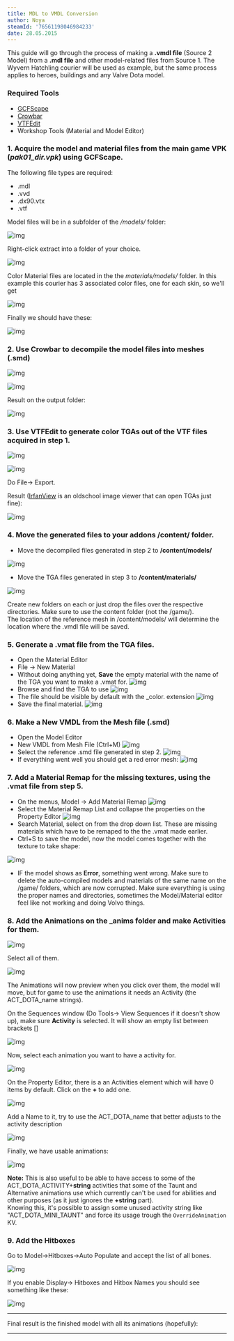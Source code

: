 ```yaml
---
title: MDL to VMDL Conversion
author: Noya
steamId: '76561198046984233'
date: 28.05.2015
---
```


This guide will go through the process of making a **.vmdl file** (Source 2 Model) from a **.mdl file** and other model-related files from Source 1. The Wyvern Hatchling courier will be used as example, but the same process applies to heroes, buildings and any Valve Dota model.

<Gfycat id="JauntyQuickArcticwolf" />

### Required Tools

* [GCFScape](https://developer.valvesoftware.com/wiki/GCFScape)
* [Crowbar](https://steamcommunity.com/groups/CrowbarTool/discussions/0/617328415069203029/)
* [VTFEdit](https://developer.valvesoftware.com/wiki/VTFEdit)
* Workshop Tools (Material and Model Editor)

### 1. Acquire the **model** and **material** files from the main game VPK (*pak01_dir.vpk*) using GCFScape. 

The following file types are required:

* .mdl
* .vvd
* .dx90.vtx
* .vtf

Model files will be in a subfolder of the */models/* folder:

![img](https://puu.sh/i3ayn/10871a9310.png)

Right-click extract into a folder of your choice.

![img](https://puu.sh/i3aCO/4887dee9a8.png)

Color Material files are located in the  the *materials/models/* folder. In this example this courier has 3 associated color files, one for each skin, so we'll get 

![img](https://puu.sh/i3aCw/5df098fb34.png)

Finally we should have these:

![img](https://puu.sh/i3aF1/ac40c1028e.png)

### 2. Use Crowbar to decompile the model files into meshes (.smd)

![img](https://puu.sh/i3aHy/2c37903006.png)

![img](https://puu.sh/i3aIq/aa87bc8d72.png)

Result on the output folder:

![img](https://puu.sh/i3byq/f3640f6f4b.png)

### 3. Use VTFEdit to generate color TGAs out of the VTF files acquired in step 1.

![img](https://puu.sh/i3aJa/775179ec38.jpg)

![img](https://puu.sh/i3aKg/33590b10c1.jpg)

Do File-> Export.

Result ([IrfanView](https://www.irfanview.com/) is an oldschool image viewer that can open TGAs just fine):

![img](https://puu.sh/i3bEp/1176075e01.png)

### 4. Move the generated files to your addons **/content/** folder.

- Move the decompiled files generated in step 2 to **/content/models/**

![img](https://puu.sh/i3cT8/8962d8e943.png)

- Move the TGA files generated in step 3 to **/content/materials/**

![img](https://puu.sh/i3cQg/76e8c16b46.png)

Create new folders on each or just drop the files over the respective directories. Make sure to use the content folder (not the /game/). <br />The location of the reference mesh in /content/models/ will determine the location where the .vmdl file will be saved.

### 5. Generate a .vmat file from the TGA files. 

- Open the Material Editor
- File -> New Material
- Without doing anything yet, **Save** the empty material with the name of the TGA you want to make a .vmat for. ![img](https://puu.sh/i3d02/b647383364.png)
- Browse and find the TGA to use ![img](https://puu.sh/i3d8I/b8d0e0b25d.png)
- The file should be visible by default with the _color. extension ![img](https://i.imgur.com/Bbu4VtP.jpg)
- Save the final material. ![img](https://i.imgur.com/Jbw6kyq.jpg)

### 6. Make a New VMDL from the Mesh file (.smd)

- Open the Model Editor
- New VMDL from Mesh File (Ctrl+M) ![img](https://puu.sh/i3gPC/eb6efe93f2.jpg)
- Select the reference .smd file generated in step 2. ![img](https://i.imgur.com/Q7VH7Nq.png)
- If everything went well you should get a red error mesh: ![img](https://i.imgur.com/MQmf1IM.jpg)

### 7. Add a Material Remap for the missing textures, using the .vmat file from step 5.

- On the menus, Model -> Add Material Remap ![img](https://i.imgur.com/NgZbK7n.png)
- Select the Material Remap List and collapse the properties on the Property Editor ![img](https://i.imgur.com/oRNgV71.png)
- Search Material, select on from the drop down list. These are missing materials which have to be remaped to the the .vmat made earlier.
- Ctrl+S to save the model, now the model comes together with the texture to take shape:

![img](https://i.imgur.com/o22c9Iy.jpg)

- IF the model shows as **Error**, something went wrong. Make sure to delete the auto-compiled models and materials of the same name on the /game/ folders, which are now corrupted. Make sure everything is using the proper names and directories, sometimes the Model/Material editor feel like not working and doing Volvo things.

### 8. Add the Animations on the _anims folder and make Activities for them.

![img](https://i.imgur.com/5BvFhPg.png)

Select all of them.

![img](https://i.imgur.com/GPPJld3.png)

The Animations will now preview when you click over them, the model will move, but for game to use the animations it needs an Activity (the ACT_DOTA_name strings).

On the Sequences window (Do Tools-> View Sequences if it doesn't show up), make sure **Activity** is selected. It will show an empty list between brackets []

![img](https://puu.sh/i3xPr/4ac46797fe.png)

Now, select each animation you want to have a activity for.

![img](https://puu.sh/i3yr7/447456fe3a.png)

On the Property Editor, there is a an Activities element which will have 0 items by default. Click on the **+** to add one.

![img](https://puu.sh/i3yyc/2bde52de31.png)

Add a Name to it, try to use the ACT_DOTA_name that better adjusts to the activity description

![img](https://puu.sh/i3yxi/2cbd4d5b16.png)

Finally, we have usable animations:

![img](https://puu.sh/i3yyc/2bde52de31.png)

**Note:** This is also useful to be able to have access to some of the ACT_DOTA_ACTIVITY+**string** activities that some of the Taunt and Alternative animations use which currently can't be used for abilities and other purposes (as it just ignores the **+string** part). <br />Knowing this, it's possible to assign some unused activity string like "ACT_DOTA_MINI_TAUNT" and force its usage trough the `OverrideAnimation` KV.

### 9. Add the Hitboxes

Go to Model->Hitboxes->Auto Populate and accept the list of all bones.

![img](https://puu.sh/i3yki/3624cba10a.png)

If you enable Display-> Hitboxes and Hitbox Names you should see something like these:

![img](https://puu.sh/i3ymK/0c24d9b35c.png)

---

Final result is the finished model with all its animations (hopefully):

<Gfycat id="FirmEthicalHylaeosaurus" />

---
